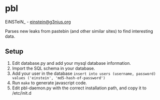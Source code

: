 pbl
===
EiNSTeiN_ - <einstein@g3nius.org>

Parses new leaks from pastebin (and other similar sites) to find interesting data.

Setup
-----
1. Edit database.py and add your mysql database information.
2. Import the SQL schema in your database.
3. Add your user in the database ```insert into users (username, password) values ('einstein', 'md5-hash-of-password')```
4. Run ```make``` to generate javascript code.
5. Edit pbl-daemon.py with the correct installation path, and copy it to /etc/init.d

